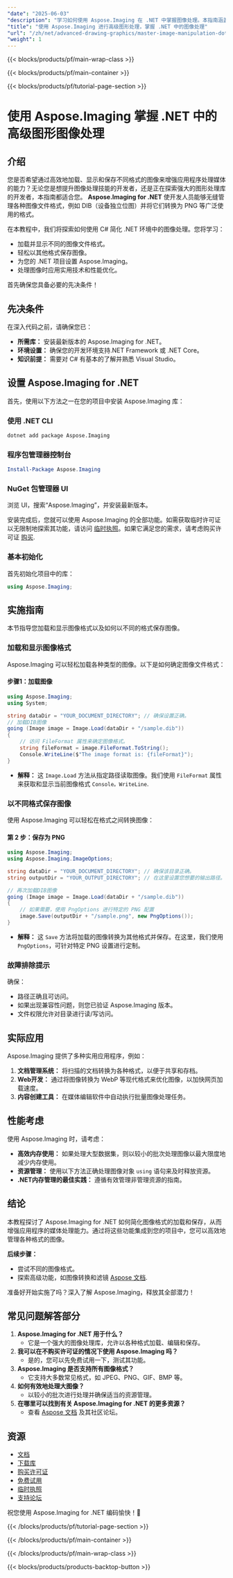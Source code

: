 ```yaml
---
"date": "2025-06-03"
"description": "学习如何使用 Aspose.Imaging 在 .NET 中掌握图像处理。本指南涵盖如何使用 C# 加载、显示和保存各种格式的图像。"
"title": "使用 Aspose.Imaging 进行高级图形处理，掌握 .NET 中的图像处理"
"url": "/zh/net/advanced-drawing-graphics/master-image-manipulation-dotnet-aspose-imaging/"
"weight": 1
---
```


{{< blocks/products/pf/main-wrap-class >}}

{{< blocks/products/pf/main-container >}}

{{< blocks/products/pf/tutorial-page-section >}}
# 使用 Aspose.Imaging 掌握 .NET 中的高级图形图像处理

## 介绍

您是否希望通过高效地加载、显示和保存不同格式的图像来增强应用程序处理媒体的能力？无论您是想提升图像处理技能的开发者，还是正在探索强大的图形处理库的开发者，本指南都适合您。 **Aspose.Imaging for .NET** 使开发人员能够无缝管理各种图像文件格式，例如 DIB（设备独立位图）并将它们转换为 PNG 等广泛使用的格式。

在本教程中，我们将探索如何使用 C# 简化 .NET 环境中的图像处理。您将学习：
- 加载并显示不同的图像文件格式。
- 轻松以其他格式保存图像。
- 为您的 .NET 项目设置 Aspose.Imaging。
- 处理图像时应用实用技术和性能优化。

首先确保您具备必要的先决条件！

## 先决条件

在深入代码之前，请确保您已：
- **所需库：** 安装最新版本的 Aspose.Imaging for .NET。
- **环境设置：** 确保您的开发环境支持.NET Framework 或 .NET Core。
- **知识前提：** 需要对 C# 有基本的了解并熟悉 Visual Studio。

## 设置 Aspose.Imaging for .NET

首先，使用以下方法之一在您的项目中安装 Aspose.Imaging 库：

### 使用 .NET CLI
```bash
dotnet add package Aspose.Imaging
```

### 程序包管理器控制台
```powershell
Install-Package Aspose.Imaging
```

### NuGet 包管理器 UI
浏览 UI，搜索“Aspose.Imaging”，并安装最新版本。

安装完成后，您就可以使用 Aspose.Imaging 的全部功能。如需获取临时许可证以无限制地探索其功能，请访问 [临时执照](https://purchase.aspose.com/temporary-license/)。如果它满足您的需求，请考虑购买许可证 [购买](https://purchase。aspose.com/buy).

### 基本初始化
首先初始化项目中的库：
```csharp
using Aspose.Imaging;
```

## 实施指南

本节指导您加载和显示图像格式以及如何以不同的格式保存图像。

### 加载和显示图像格式

Aspose.Imaging 可以轻松加载各种类型的图像。以下是如何确定图像文件格式：

#### 步骤1：加载图像
```csharp
using Aspose.Imaging;
using System;

string dataDir = "YOUR_DOCUMENT_DIRECTORY"; // 确保设置正确。
// 加载DIB图像
going (Image image = Image.Load(dataDir + "/sample.dib"))
{
    // 访问 FileFormat 属性来确定图像格式。
    string fileFormat = image.FileFormat.ToString();
    Console.WriteLine($"The image format is: {fileFormat}");
}
```

- **解释：** 这 `Image.Load` 方法从指定路径读取图像。我们使用 `FileFormat` 属性来获取和显示当前图像格式 `Console。WriteLine`.

### 以不同格式保存图像
使用 Aspose.Imaging 可以轻松在格式之间转换图像：

#### 第 2 步：保存为 PNG
```csharp
using Aspose.Imaging;
using Aspose.Imaging.ImageOptions;

string dataDir = "YOUR_DOCUMENT_DIRECTORY"; // 确保该目录正确。
string outputDir = "YOUR_OUTPUT_DIRECTORY"; // 在这里设置您想要的输出路径。

// 再次加载DIB图像
going (Image image = Image.Load(dataDir + "/sample.dib"))
{
    // 如果需要，使用 PngOptions 进行特定的 PNG 配置
    image.Save(outputDir + "/sample.png", new PngOptions());
}
```

- **解释：** 这 `Save` 方法将加载的图像转换为其他格式并保存。在这里，我们使用 `PngOptions`，可针对特定 PNG 设置进行定制。

### 故障排除提示
确保：
- 路径正确且可访问。
- 如果出现兼容性问题，则您已验证 Aspose.Imaging 版本。
- 文件权限允许对目录进行读/写访问。

## 实际应用
Aspose.Imaging 提供了多种实用应用程序，例如：
1. **文档管理系统：** 将扫描的文档转换为各种格式，以便于共享和存档。
2. **Web开发：** 通过将图像转换为 WebP 等现代格式来优化图像，以加快网页加载速度。
3. **内容创建工具：** 在媒体编辑软件中自动执行批量图像处理任务。

## 性能考虑
使用 Aspose.Imaging 时，请考虑：
- **高效内存使用：** 如果处理大型数据集，则以较小的批次处理图像以最大限度地减少内存使用。
- **资源管理：** 使用以下方法正确处理图像对象 `using` 语句来及时释放资源。
- **.NET内存管理的最佳实践：** 遵循有效管理非管理资源的指南。

## 结论
本教程探讨了 Aspose.Imaging for .NET 如何简化图像格式的加载和保存，从而增强应用程序的媒体处理能力。通过将这些功能集成到您的项目中，您可以高效地管理各种格式的图像。

**后续步骤：**
- 尝试不同的图像格式。
- 探索高级功能，如图像转换和滤镜 [Aspose 文档](https://reference。aspose.com/imaging/net/).

准备好开始实施了吗？深入了解 Aspose.Imaging，释放其全部潜力！

## 常见问题解答部分

1. **Aspose.Imaging for .NET 用于什么？**
   - 它是一个强大的图像处理库，允许以各种格式加载、编辑和保存。
2. **我可以在不购买许可证的情况下使用 Aspose.Imaging 吗？**
   - 是的，您可以先免费试用一下，测试其功能。
3. **Aspose.Imaging 是否支持所有图像格式？**
   - 它支持大多数常见格式，如 JPEG、PNG、GIF、BMP 等。
4. **如何有效地处理大图像？**
   - 以较小的批次进行处理并确保适当的资源管理。
5. **在哪里可以找到有关 Aspose.Imaging for .NET 的更多资源？**
   - 查看 [Aspose 文档](https://reference.aspose.com/imaging/net/) 及其社区论坛。

## 资源
- [文档](https://reference.aspose.com/imaging/net/)
- [下载库](https://releases.aspose.com/imaging/net/)
- [购买许可证](https://purchase.aspose.com/buy)
- [免费试用](https://releases.aspose.com/imaging/net/)
- [临时执照](https://purchase.aspose.com/temporary-license/)
- [支持论坛](https://forum.aspose.com/c/imaging/10)

祝您使用 Aspose.Imaging for .NET 编码愉快！🚀

{{< /blocks/products/pf/tutorial-page-section >}}

{{< /blocks/products/pf/main-container >}}

{{< /blocks/products/pf/main-wrap-class >}}

{{< blocks/products/products-backtop-button >}}